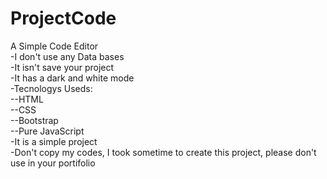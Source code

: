 # ProjectCode
A Simple Code Editor  
-I don't use any Data bases  
-It isn't save your project  
-It has a dark and white mode  
-Tecnologys Useds:  
--HTML  
--CSS  
--Bootstrap  
--Pure JavaScript  
-It is a simple project  
-Don't copy my codes, I took sometime to create this project, please don't use in your portifolio  
